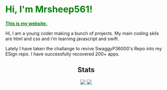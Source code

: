 <h1> <strong style="color: green"> Hi, I'm Mrsheep561! </strong> </h1>
<a href=""> <strong style="color: green"> This is my website. </strong></a>
<p> Hi, I am a young coder making a bunch of projects.
My main coding skils are html and css and i'm learning javascript and swift.</p>
<p>
  Lately I have taken the challange to revive SwaggyP36000's Repo into my ESign repo. I have successfully recovered 200+ apps.
</p>

<div align="center">
  <h2 align="center">Stats</h2>
  <img src="https://github-readme-stats.vercel.app/api?username=0xfff0800&include_all_commits=true&theme=tokyonight_duo&show_icons=true&count_private=true&hide_border=true&mode=weekly">
  <img src="http://github-readme-streak-stats.herokuapp.com?user=0xfff0800&theme=tokyonight_duo&hide_border=true&mode=weekly">
</div>

